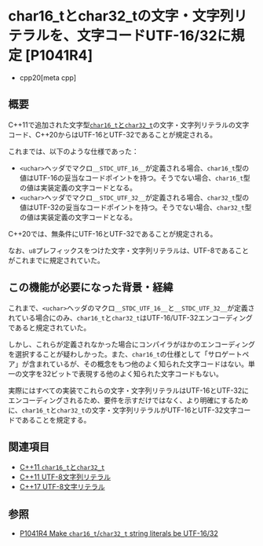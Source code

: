 # char16_tとchar32_tの文字・文字列リテラルを、文字コードUTF-16/32に規定 [P1041R4]
* cpp20[meta cpp]

## 概要
C++11で追加された文字型[`char16_t`と`char32_t`](/lang/cpp11/char16_32.md)の文字・文字列リテラルの文字コード、C++20からはUTF-16とUTF-32であることが規定される。

これまでは、以下のような仕様であった：

- `<uchar>`ヘッダでマクロ`__STDC_UTF_16__`が定義される場合、`char16_t`型の値はUTF-16の妥当なコードポイントを持つ。そうでない場合、`char16_t`型の値は実装定義の文字コードとなる。
- `<uchar>`ヘッダでマクロ`__STDC_UTF_32__`が定義される場合、`char32_t`型の値はUTF-32の妥当なコードポイントを持つ。そうでない場合、`char32_t`型の値は実装定義の文字コードとなる。

C++20では、無条件にUTF-16とUTF-32であることが規定される。

なお、`u8`プレフィックスをつけた文字・文字列リテラルは、UTF-8であることがこれまでに規定されていた。


## この機能が必要になった背景・経緯
これまで、`<uchar>`ヘッダのマクロ`__STDC_UTF_16__`と`__STDC_UTF_32__`が定義されている場合にのみ、`char16_t`と`char32_t`はUTF-16/UTF-32エンコーディングであると規定されていた。

しかし、これらが定義されなかった場合にコンパイラがほかのエンコーディングを選択することが疑わしかった。また、`char16_t`の仕様として「サロゲートペア」が含まれているが、その概念をもつ他のよく知られた文字コードはない。単一の文字を32ビットで表現する他のよく知られた文字コードもない。

実際にはすべての実装でこれらの文字・文字列リテラルはUTF-16とUTF-32にエンコーディングされるため、要件を示すだけではなく、より明確にするために、`char16_t`と`char32_t`の文字・文字列リテラルがUTF-16とUTF-32文字コードであることを規定する。


## 関連項目
- [C++11 `char16_t`と`char32_t`](/lang/cpp11/char16_32.md)
- [C++11 UTF-8文字列リテラル](/lang/cpp11/utf8_string_literals.md)
- [C++17 UTF-8文字リテラル](/lang/cpp17/utf8_character_literals.md)


## 参照
- [P1041R4 Make `char16_t`/`char32_t` string literals be UTF-16/32](http://www.open-std.org/jtc1/sc22/wg21/docs/papers/2019/p1041r4.html)
